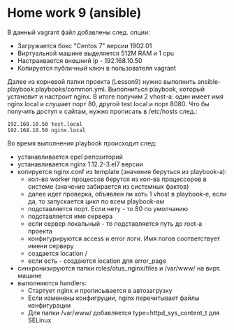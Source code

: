 # Home work 9 (ansible)

В данный vagrant файл добавлены след. опции:

- Загружается бокс "Centos 7" версии 1902.01
- Виртуальной машине выделяется 512M RAM и 1 cpu
- Настраивается внешний ip - 192.168.10.50
- Копируется публичный ключ в пользователя vagrant

Далее из корневой папки проекта (Lesson9) нужно выполнить ansible-playbook playbooks/common.yml. Выполниться playbook, который установит и настроит nginx. В итоге получим 2 vhost-а: один имеет имя nginx.local и слушает порт 80, другой test.local и порт 8080.
Что бы получить доступ к сайтам, нужно прописать в /etc/hosts след.:
```
192.168.10.50 test.local
192.168.10.50 nginx.local
```

Во время выполнения playbook происходит след:
- устанавливается epel репозиторий
- устанавливается nginx 1.12.2-3.el7 версии
- копируется nginx.conf из template (значения беруться из playbook-а):
  - кол-во worker процессов берутся из кол-ва процессоров в системе (значение забирается из системных фактов)
  - далее идет проверка, объявлен ли хоть 1 vhost в playbook-е, если да, то запускается цикл по всем playbook-ам
  - подставляется порт. Если нету - то 80 по умолчанию
  - подставляется имя сервера
  - если сервер локальный - то подставляется путь до root-а проекта
  - конфигурируются access и error логи. Имя логов соответствует имени серверу
  - создается location /
  - если есть - создаются location для error_page 
- синхронизируются папки roles/otus_nginx/files и /var/www/ на вирт. машине
- выполняются handlers:
  - Стартует nginx и прописывается в автозагрузку
  - Если изменены конфигруции, nginx перечитывает файлы конфигурации
  - Для папки /var/www/ добавляется type=httpd_sys_content_t для SELinux
